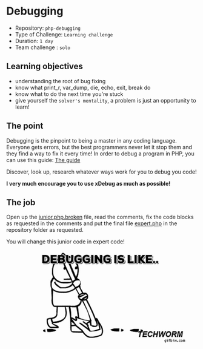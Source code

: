 # Debugging

- Repository: `php-debugging`
- Type of Challenge: `Learning challenge`
- Duration: `1 day`
- Team challenge : `solo`

## Learning objectives
- understanding the root of bug fixing
- know what print_r, var_dump, die, echo, exit, break do
- know what to do the next time you're stuck
- give yourself the `solver's mentality`, a problem is just an opportunity to learn!

## The point
Debugging is the pinpoint to being a master in any coding language.  
Everyone gets errors, but the best programmers never let it stop them and they find a way to fix it every time!
In order to debug a program in PHP, you can use this guide: [The guide](https://rollbar.com/guides/how-to-debug-php/)

Discover, look up, research whatever ways work for you to debug you code!

**I very much encourage you to use xDebug as much as possible!**

## The job
Open up the [junior.php.broken](resources/junior.php.broken) file, read the comments, fix the code blocks as requested in the comments
and put the final file [expert.php](resources/expert.php) in the repository folder as requested.

You will change this junior code in expert code!

![Debugginglike](debugging.gif)


